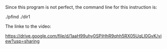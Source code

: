 Since this program is not perfect, the command line for this instruction is:

./pfind ./dir1

The linke to the video:

https://drive.google.com/file/d/1aaH99uhy0SPiHhR9qhh5RX05UqLl0GvK/view?usp=sharing
